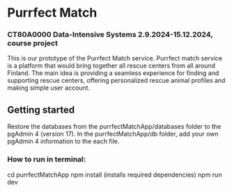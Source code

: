 # Purrfect Match  
### CT80A0000 Data-Intensive Systems 2.9.2024-15.12.2024, course project  
This is our prototype of the Purrfect Match service. Purrfect match service is a platform that would bring together all rescue centers from all around Finland. The main idea is providing a seamless experience for finding and supporting rescue centers, offering personalized rescue animal profiles and making simple user account.


## Getting started  
Restore the databases from the purrfectMatchApp/databases folder to the pgAdmin 4 (version 17).
In the purrfectMatchApp/db folder, add your own pgAdmin 4 information to the each file.  

### How to run in terminal:
cd purrfectMatchApp
npm install (installs required dependencies)
npm run dev
